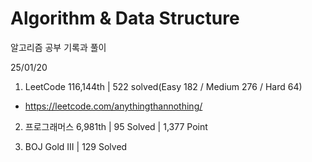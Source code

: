 # Algorithm & Data Structure

알고리즘 공부 기록과 풀이

25/01/20

1. LeetCode 116,144th | 522 solved(Easy 182 / Medium 276 / Hard 64)
- https://leetcode.com/anythingthannothing/

2. 프로그래머스 6,981th | 95 Solved | 1,377 Point

3. BOJ Gold III | 129 Solved
